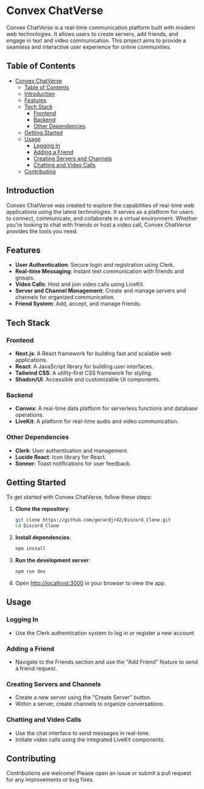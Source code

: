 # Convex ChatVerse

Convex ChatVerse is a real-time communication platform built with modern web technologies. It allows users to create servers, add friends, and engage in text and video communication. This project aims to provide a seamless and interactive user experience for online communities.

## Table of Contents

- [Convex ChatVerse](#convex-chatverse)
  - [Table of Contents](#table-of-contents)
  - [Introduction](#introduction)
  - [Features](#features)
  - [Tech Stack](#tech-stack)
    - [Frontend](#frontend)
    - [Backend](#backend)
    - [Other Dependencies](#other-dependencies)
  - [Getting Started](#getting-started)
  - [Usage](#usage)
    - [Logging In](#logging-in)
    - [Adding a Friend](#adding-a-friend)
    - [Creating Servers and Channels](#creating-servers-and-channels)
    - [Chatting and Video Calls](#chatting-and-video-calls)
  - [Contributing](#contributing)

## Introduction

Convex ChatVerse was created to explore the capabilities of real-time web applications using the latest technologies. It serves as a platform for users to connect, communicate, and collaborate in a virtual environment. Whether you're looking to chat with friends or host a video call, Convex ChatVerse provides the tools you need.

## Features

- **User Authentication**: Secure login and registration using Clerk.
- **Real-time Messaging**: Instant text communication with friends and groups.
- **Video Calls**: Host and join video calls using LiveKit.
- **Server and Channel Management**: Create and manage servers and channels for organized communication.
- **Friend System**: Add, accept, and manage friends.

## Tech Stack

### Frontend

- **Next.js**: A React framework for building fast and scalable web applications.
- **React**: A JavaScript library for building user interfaces.
- **Tailwind CSS**: A utility-first CSS framework for styling.
- **Shadcn/UI**: Accessible and customizable UI components.

### Backend

- **Convex**: A real-time data platform for serverless functions and database operations.
- **LiveKit**: A platform for real-time audio and video communication.

### Other Dependencies

- **Clerk**: User authentication and management.
- **Lucide React**: Icon library for React.
- **Sonner**: Toast notifications for user feedback.

## Getting Started

To get started with Convex ChatVerse, follow these steps:

1. **Clone the repository**:

   ```bash
   git clone https://github.com/gerardjr42/Discord_Clone.git
   cd Discord_Clone
   ```

2. **Install dependencies**:

   ```bash
   npm install
   ```

3. **Run the development server**:

   ```bash
   npm run dev
   ```

4. Open [http://localhost:3000](http://localhost:3000) in your browser to view the app.

## Usage

### Logging In

- Use the Clerk authentication system to log in or register a new account.

### Adding a Friend

- Navigate to the Friends section and use the "Add Friend" feature to send a friend request.

### Creating Servers and Channels

- Create a new server using the "Create Server" button.
- Within a server, create channels to organize conversations.

### Chatting and Video Calls

- Use the chat interface to send messages in real-time.
- Initiate video calls using the integrated LiveKit components.

## Contributing

Contributions are welcome! Please open an issue or submit a pull request for any improvements or bug fixes.
